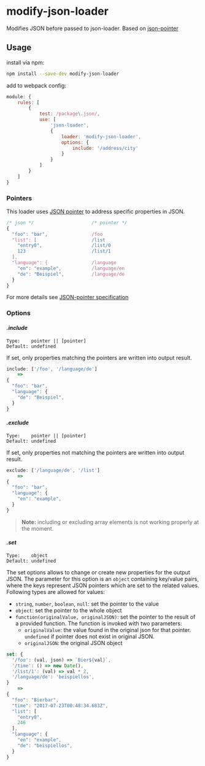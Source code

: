 # modify-json-loader

Modifies JSON before passed to json-loader.  Based on [json-pointer](https://www.npmjs.com/package/json-pointer)

## Usage
install via npm:
```bash
npm install --save-dev modify-json-loader
```
add to webpack config:
```js
module: {
    rules: [
        {
            test: /package\.json/,
            use: [
                'json-loader',
                {
                    loader: 'modify-json-loader',
                    options: {
                        include: '/address/city'
                    }
                }
            ]
        }
    ]
}
```
### Pointers
This loader uses [JSON pointer](https://tools.ietf.org/html/rfc6901) to address specific properties in JSON.
```js
/* json */                     /* pointer */
{
  "foo": "bar",                /foo
  "list": [                    /list
    "entry0",                  /list/0
    123                        /list/1
  ],
  "language": {                /language
    "en": "example",           /language/en
    "de": "Beispiel",          /language/de
  }
}
```
For more details see [JSON-pointer specification](https://tools.ietf.org/html/rfc6901)

### Options
#### ***.include***
```
Type:    pointer || [pointer]
Default: undefined
```
If set, only properties matching the pointers are written into output result.
```js
include: ['/foo', '/language/de']
	=>
{
  "foo": "bar",
  "language": {
    "de": "Beispiel",
  }
}
```

#### ***.exclude***
```
Type:    pointer || [pointer]
Default: undefined
```
If set, only properties not matching the pointers are written into output result.
```js
exclude: ['/language/de', '/list']
	=>
{
  "foo": "bar",
  "language": {
    "en": "example",
  }
}
```
>**Note:** including or excluding array elements is not working properly at the moment.
#### ***.set***
```
Type:    object
Default: undefined
```
The set options allows to change or create new properties for the output JSON. The parameter for this option is an `object` containing key/value pairs, where the keys represent JSON pointers which are set to the related values. Following types are allowed for values:

 - `string`, `number`, `boolean`, `null`:  set the pointer to the value
 - `object`:  set the pointer to the whole object
 - `function(originalValue, originalJSON)`: set the pointer to the result of a provided function. The function is invoked with two parameters:
	 - `originalValue`: the value found in the original json for that pointer. `undefined` if pointer does not exist in original JSON.
	 - `originalJSON`: the original JSON object
```js
set: {
  '/foo': (val, json) => `Bier${val}`,
  '/time': () => new Date(),
  '/list/1': (val) => val * 2,
  '/language/de': 'beispiellos',
}
	=>
{
  "foo": "Bierbar",
  "time": "2017-07-23T00:48:34.683Z",
  "list": [
    "entry0",
    246
  ],
  "language": {
    "en": "example",
    "de": "beispiellos",
  }
}
```

